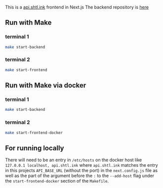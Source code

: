 This is a [api.shtl.ink](https://api.shtl.ink/docs) frontend in Next.js
The backend repository is [here](https://github.com/mskymoore/api.shtl.ink)
## Run with Make
### terminal 1

```bash
make start-backend
```

### terminal 2
```bash
make start-frontend
```

## Run with Make via docker
### terminal 1

```bash
make start-backend
```

### terminal 2
```bash
make start-frontend-docker
```

## For running locally
  There will need to be an entry in ```/etc/hosts``` on the docker host like
  ```127.0.0.1 localhost, api.shtl.ink```
  where ```api.shtl.ink``` matches the entry in this projects ```API_BASE_URL``` (without the port) in the ```next.config.js```  file as well as the part of the argument before the ```:``` to the ```--add-host``` flag under the ```start-frontend-docker``` section of the ```Makefile```.